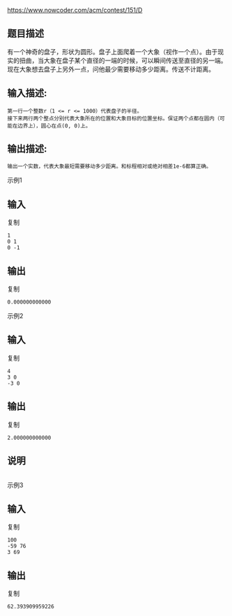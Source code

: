 https://www.nowcoder.com/acm/contest/151/D

 

 

 

## 题目描述   

有一个神奇的盘子，形状为圆形。盘子上面爬着一个大象（视作一个点）。由于现实的扭曲，当大象在盘子某个直径的一端的时候，可以瞬间传送至直径的另一端。现在大象想去盘子上另外一点，问他最少需要移动多少距离。传送不计距离。

## 输入描述:

```
第一行一个整数r（1 <= r <= 1000）代表盘子的半径。
接下来两行两个整点分别代表大象所在的位置和大象目标的位置坐标。保证两个点都在圆内（可能在边界上），圆心在点(0, 0)上。
```

## 输出描述:

```
输出一个实数，代表大象最短需要移动多少距离。和标程相对或绝对相差1e-6都算正确。
```

 示例1 

## 输入

复制

```
1
0 1
0 -1
```

## 输出

复制

```
0.000000000000
```

 示例2 

## 输入

复制

```
4
3 0
-3 0
```

## 输出

复制

```
2.000000000000
```

## 说明

```

```

 示例3 

## 输入

复制

```
100
-59 76
3 69
```

## 输出

复制

```
62.393909959226
```